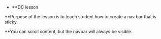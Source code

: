 * **DC lesson 

**Purpose of the lesson is to teach student how to create a nav bar that is sticky.

**You can scroll content, but the navbar will always be visible.
